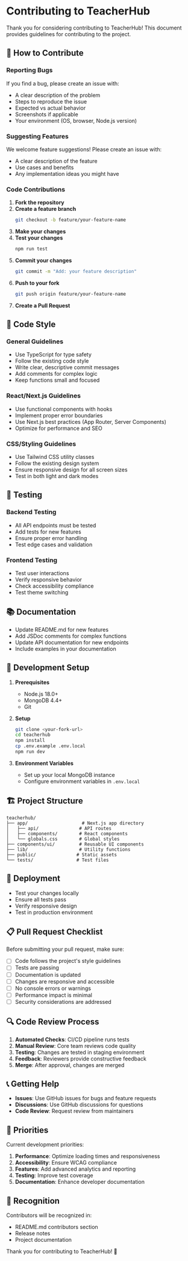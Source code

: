 # Contributing to TeacherHub

Thank you for considering contributing to TeacherHub! This document provides guidelines for contributing to the project.

## 🤝 How to Contribute

### Reporting Bugs

If you find a bug, please create an issue with:
- A clear description of the problem
- Steps to reproduce the issue
- Expected vs actual behavior
- Screenshots if applicable
- Your environment (OS, browser, Node.js version)

### Suggesting Features

We welcome feature suggestions! Please create an issue with:
- A clear description of the feature
- Use cases and benefits
- Any implementation ideas you might have

### Code Contributions

1. **Fork the repository**
2. **Create a feature branch**
   ```bash
   git checkout -b feature/your-feature-name
   ```
3. **Make your changes**
4. **Test your changes**
   ```bash
   npm run test
   ```
5. **Commit your changes**
   ```bash
   git commit -m "Add: your feature description"
   ```
6. **Push to your fork**
   ```bash
   git push origin feature/your-feature-name
   ```
7. **Create a Pull Request**

## 📝 Code Style

### General Guidelines
- Use TypeScript for type safety
- Follow the existing code style
- Write clear, descriptive commit messages
- Add comments for complex logic
- Keep functions small and focused

### React/Next.js Guidelines
- Use functional components with hooks
- Implement proper error boundaries
- Use Next.js best practices (App Router, Server Components)
- Optimize for performance and SEO

### CSS/Styling Guidelines
- Use Tailwind CSS utility classes
- Follow the existing design system
- Ensure responsive design for all screen sizes
- Test in both light and dark modes

## 🧪 Testing

### Backend Testing
- All API endpoints must be tested
- Add tests for new features
- Ensure proper error handling
- Test edge cases and validation

### Frontend Testing
- Test user interactions
- Verify responsive behavior
- Check accessibility compliance
- Test theme switching

## 📚 Documentation

- Update README.md for new features
- Add JSDoc comments for complex functions
- Update API documentation for new endpoints
- Include examples in your documentation

## 🔧 Development Setup

1. **Prerequisites**
   - Node.js 18.0+
   - MongoDB 4.4+
   - Git

2. **Setup**
   ```bash
   git clone <your-fork-url>
   cd teacherhub
   npm install
   cp .env.example .env.local
   npm run dev
   ```

3. **Environment Variables**
   - Set up your local MongoDB instance
   - Configure environment variables in `.env.local`

## 🏗️ Project Structure

```
teacherhub/
├── app/                    # Next.js app directory
│   ├── api/               # API routes
│   ├── components/        # React components
│   └── globals.css        # Global styles
├── components/ui/         # Reusable UI components
├── lib/                   # Utility functions
├── public/               # Static assets
└── tests/                # Test files
```

## 🚀 Deployment

- Test your changes locally
- Ensure all tests pass
- Verify responsive design
- Test in production environment

## 📋 Pull Request Checklist

Before submitting your pull request, make sure:

- [ ] Code follows the project's style guidelines
- [ ] Tests are passing
- [ ] Documentation is updated
- [ ] Changes are responsive and accessible
- [ ] No console errors or warnings
- [ ] Performance impact is minimal
- [ ] Security considerations are addressed

## 🔍 Code Review Process

1. **Automated Checks**: CI/CD pipeline runs tests
2. **Manual Review**: Core team reviews code quality
3. **Testing**: Changes are tested in staging environment
4. **Feedback**: Reviewers provide constructive feedback
5. **Merge**: After approval, changes are merged

## 📞 Getting Help

- **Issues**: Use GitHub issues for bugs and feature requests
- **Discussions**: Use GitHub discussions for questions
- **Code Review**: Request review from maintainers

## 🎯 Priorities

Current development priorities:
1. **Performance**: Optimize loading times and responsiveness
2. **Accessibility**: Ensure WCAG compliance
3. **Features**: Add advanced analytics and reporting
4. **Testing**: Improve test coverage
5. **Documentation**: Enhance developer documentation

## 🙏 Recognition

Contributors will be recognized in:
- README.md contributors section
- Release notes
- Project documentation

Thank you for contributing to TeacherHub! 🚀